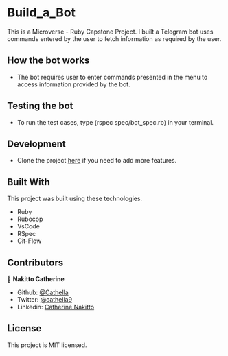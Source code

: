 # Build_a_Bot

This is a Microverse - Ruby Capstone Project. I built a Telegram bot uses commands entered by the user to fetch information as required by the user.

## How the bot works
- The bot requires user to enter commands presented in the menu to access information provided by the bot.

## Testing the bot
- To run the test cases, type (rspec spec/bot_spec.rb) in your terminal.

## Development
- Clone the project [here](https://github.com/Cathella/Build_a_Bot/tree/display_menu) if you need to add more features.

## Built With
This project was built using these technologies.

- Ruby
- Rubocop
- VsCode
- RSpec
- Git-Flow

## Contributors
👤 **Nakitto Catherine**
- Github: [@Cathella](https://github.com/Cathella)
- Twitter: [@cathella9](https://twitter.com/cathella9)
- Linkedin: [Catherine Nakitto](https://www.linkedin.com/in/catherine-nakitto-51ba2a40/)

## License
This project is MIT licensed.
